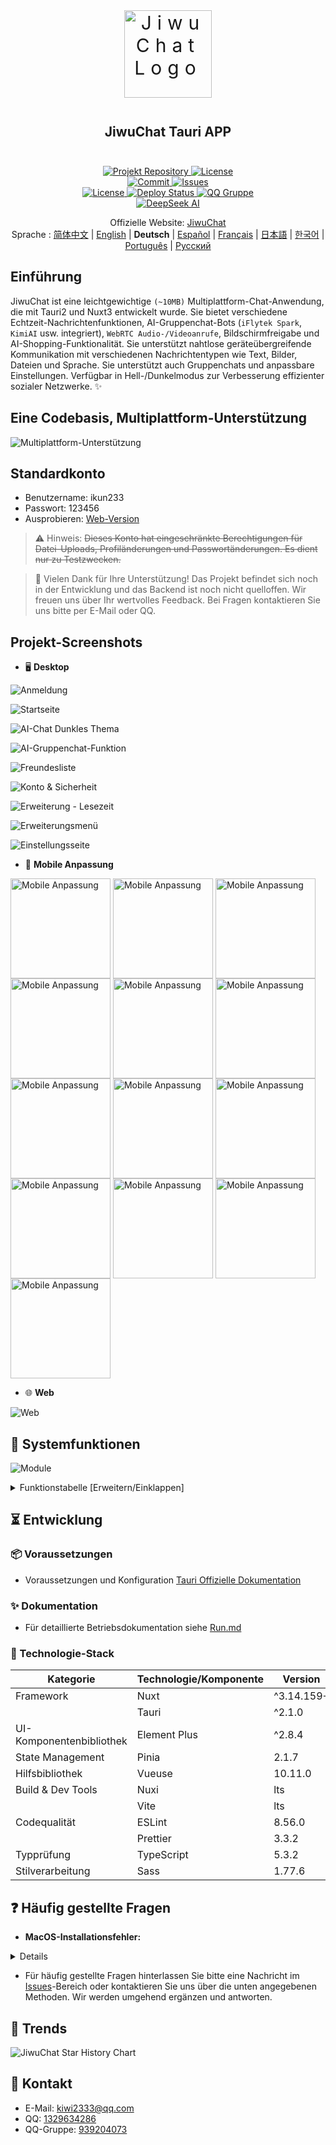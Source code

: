 <div align=center>
 <div align=center margin="10em" style="margin:4em 0 0 0;font-size: 30px;letter-spacing:0.3em;">
<img src="./jiwuchat-tauri.png" width="140px" height="140px" alt="JiwuChat Logo" align=center />
 </div>
 <h2 align=center style="margin: 2em 0;">JiwuChat Tauri APP</h2>

<div>
      <a href="https://github.com/Kiwi233333/JiwuChat" target="_blank">
        <img class="disabled-img-view" src="https://img.shields.io/badge/Github-Projekt%20Repository-blueviolet.svg?style=plasticr" alt="Projekt Repository" >
      </a>
      <a href="https://github.com/Kiwi233333/JiwuChat/stargazers" target="_blank">
        <img class="disabled-img-view" alt="License"
          src="https://img.shields.io/github/stars/Kiwi233333/JiwuChat.svg?style=social">
      </a>
    </div>
    <div>
      <a href="https://github.com/Kiwi233333/JiwuChat/commits" target="_blank">
        <img class="disabled-img-view" alt="Commit"
          src="https://img.shields.io/github/commit-activity/m/Kiwi233333/JiwuChat">
      </a>
      <a href="https://github.com/Kiwi233333/JiwuChat/issues" target="_blank">
        <img class="disabled-img-view" alt="Issues" src="https://img.shields.io/github/issues/Kiwi233333/JiwuChat">
      </a>
    </div>
    <div>
      <a href="`https://github.com/Kiwi233333/JiwuChat/blob/main/LICENSE`" target="_blank">
          <img class="disabled-img-view" alt="License"
          src="https://img.shields.io/github/license/Kiwi233333/JiwuChat">
      </a>
      <a href="https://app.netlify.com/sites/jiwuchat/deploys" target="_blank">
          <img src="https://api.netlify.com/api/v1/badges/b68ad9ac-53e5-4c5a-ac56-a8882ffe7697/deploy-status" alt="Deploy Status"/>
      </a>
      <a href="https://qm.qq.com/q/iSaETNVdKw" target="_blank">
        <img src="https://img.shields.io/badge/QQ%20Gruppe:939204073 -blue?logo=tencentqq&logoColor=white" alt="QQ Gruppe"/>
      </a>
    </div>
    <div>
      <a href="https://www.deepseek.com/" target="_blank" style="margin: 2px;">
        <img alt="DeepSeek AI" src="https://github.com/deepseek-ai/DeepSeek-V2/blob/main/figures/badge.svg?raw=true" />
      </a>
    </div>

Offizielle Website: [JiwuChat](https://blog.jiwuchat.top/) <br> Sprache : [简体中文](../README.md) | [English](./README.en.md) | **Deutsch** | [Español](./README.es.md) | [Français](./README.fr.md) | [日本語](./README.ja.md) | [한국어](./README.ko.md) | [Português](./README.pt.md) | [Русский](./README.ru.md)

</div>

## Einführung

JiwuChat ist eine leichtgewichtige `(~10MB)` Multiplattform-Chat-Anwendung, die mit Tauri2 und Nuxt3 entwickelt wurde. Sie bietet verschiedene Echtzeit-Nachrichtenfunktionen, AI-Gruppenchat-Bots (`iFlytek Spark`, `KimiAI` usw. integriert), `WebRTC Audio-/Videoanrufe`, Bildschirmfreigabe und AI-Shopping-Funktionalität. Sie unterstützt nahtlose geräteübergreifende Kommunikation mit verschiedenen Nachrichtentypen wie Text, Bilder, Dateien und Sprache. Sie unterstützt auch Gruppenchats und anpassbare Einstellungen. Verfügbar in Hell-/Dunkelmodus zur Verbesserung effizienter sozialer Netzwerke. ✨

## Eine Codebasis, Multiplattform-Unterstützung

![Multiplattform-Unterstützung](./previews.png)

## Standardkonto

- Benutzername: ikun233
- Passwort: 123456
- Ausprobieren: [Web-Version](https://jiwuchat.top/)

> ⚠ Hinweis: ~~Dieses Konto hat eingeschränkte Berechtigungen für Datei-Uploads, Profiländerungen und Passwortänderungen. Es dient nur zu Testzwecken.~~

> 👀 Vielen Dank für Ihre Unterstützung! Das Projekt befindet sich noch in der Entwicklung und das Backend ist noch nicht quelloffen. Wir freuen uns über Ihr wertvolles Feedback. Bei Fragen kontaktieren Sie uns bitte per E-Mail oder QQ.

## Projekt-Screenshots

- 🖥️ **Desktop**

![Anmeldung](desktop/login.png)

![Startseite](./desktop/home.png)

![AI-Chat Dunkles Thema](./desktop/home_ai_dark.png)

![AI-Gruppenchat-Funktion](./desktop/ai.png)

![Freundesliste](./desktop/friend.png)

![Konto & Sicherheit](./desktop/safe.png)

![Erweiterung - Lesezeit](./desktop/extention_book.png)

![Erweiterungsmenü](./desktop/extention_menu.png)

![Einstellungsseite](./desktop/setting.png)

- 📱 **Mobile Anpassung**

<div>
 <img src="./mobile/chat12.png" width = "160" style="display:inline-block;" alt="Mobile Anpassung" align=center />
 <img src="./mobile/chat14.png" width = "160" style="display:inline-block;" alt="Mobile Anpassung" align=center />
 <img src="./mobile/chat13.png" width = "160" style="display:inline-block;" alt="Mobile Anpassung" align=center />
 <img src="./chat7.png" width = "160" style="display:inline-block;" alt="Mobile Anpassung" align=center />
 <img src="./rtc2.png" width = "160" style="display:inline-block;" alt="Mobile Anpassung" align=center />
 <img src="./rtc_remove_desktop.png" width = "160" style="display:inline-block;" alt="Mobile Anpassung" align=center />
 <img src="./mobile/chat8.png" width = "160" style="display:inline-block;" alt="Mobile Anpassung" align=center />
 <img src="./mobile/chat10.png" width = "160" style="display:inline-block;" alt="Mobile Anpassung" align=center />
 <img src="./mobile/chat15.png" width = "160" style="display:inline-block;" alt="Mobile Anpassung" align=center />
 <img src="./mobile/chat11.png" width = "160" style="display:inline-block;" alt="Mobile Anpassung" align=center />
 <img src="./mobile/chat17.png" width = "160" style="display:inline-block;" alt="Mobile Anpassung" align=center />
 <img src="./mobile/chat16.png" width = "160" style="display:inline-block;" alt="Mobile Anpassung" align=center />
 <img src="./mobile/chat9.png" width = "160" style="display:inline-block;" alt="Mobile Anpassung" align=center />
</div>

- 🌐 **Web**

![Web](./web/login.png)

## 🌌 Systemfunktionen

![Module](./JiwuChat%20功能导图.png)

<details>
  <summary>Funktionstabelle [Erweitern/Einklappen]</summary>

| Modul                   | Untermodul                    | Funktionsbeschreibung                                                                                                              | Status |
| ----------------------- | ----------------------------- | ---------------------------------------------------------------------------------------------------------------------------------- | ------ |
| Benutzermodul           | Kontoverwaltung               | Benutzerregistrierung, Anmeldung, Auswahl des historischen Anmeldekontos                                                           | ✅     |
|                         | Kontosicherheit               | E-Mail-/Telefonbindungserinnerung, Geräteverwaltung, Kontosicherheitsüberprüfung                                                   | ✅     |
| Nachrichtenmodul        | Basis-Chat                    | Textnachrichten, Bildnachrichten, Videonachrichten, Datei-Uploads, Nachrichtenrückruf, Nachrichtenlesestatus                       | ✅     |
|                         | Datensynchronisation          | Geräteübergreifende Nachrichtensynchronisation, Synchronisation des Lesestatus                                                     | ✅     |
|                         | Erweiterter Chat              | Zitat-Antworten, @Erwähnungen, Ankündigungen, Zurückgerufene Nachrichten erneut bearbeiten                                         | ✅     |
| Sitzungsmodul           | Sitzungsverwaltung            | Sitzungsliste, Sitzungen anheften, Sitzungen ausblenden, Ungelesen-Statistiken, Sitzungssortierung                                 | ✅     |
| Gruppenchat-Modul       | Gruppenoperationen            | Gruppenchat erstellen, Gruppenchat verlassen, Gruppenchat-Details anzeigen                                                         | ✅     |
|                         | Gruppenmitgliederverwaltung   | Gruppenmitglieder verwalten, Administratoren festlegen, Administratoren widerrufen, @Liste abrufen                                 | ✅     |
| Kontaktmodul            | Freundoperationen             | Freundschaftsanfragen, Freundsuche, Freundesliste, Freundschaftsanfragen ablehnen, Freunde löschen                                 | ✅     |
|                         | Profil & Benachrichtigungen   | Freunddetails anzeigen, Statistik ungelesener Anfragen                                                                             | ✅     |
| AI-Modul                | Chat-Funktionen               | Privater AI-Chat, Gruppen-AI-Chat, Multi-AI-Simultanchat                                                                           | ✅     |
|                         | Modellverwaltung              | Unterstützung für Gemini, Kimi AI, DeepSeek, Silicon Flow und andere Anbieter, Modellliste, Token-Berechnung                       | ✅     |
|                         | Plaza-Funktion                | AI-Roboter-Plaza-Anzeige                                                                                                           | ✅     |
| Kommunikationsmodul     | Audio-/Videoanrufe            | WebRTC-basierte Sprachanrufe, Videoanrufe, Bildschirmfreigabe                                                                      | ✅     |
|                         | Anrufverlauf                  | Aktualisierungen des Anrufstatus, Auflegeaufzeichnungen                                                                            | ✅     |
| Benachrichtigungssystem | Nachrichtenbenachrichtigungen | Desktop-Benachrichtigungen, Systemleistenwarnungen, Klingeltoneinstellungen, Nicht stören                                          | ✅     |
| Erweiterungsfunktionen  | Umfassende Integration        | Mall-Integration, Blog-Integration, Update-Log-Panel                                                                               | ✅     |
| Andere Module           | Andere Funktionen             | Soziale Chat-Funktionen, AI-Shopping-Funktionen, Datei-Download-Verwaltung, Übersetzungstools (AI-Übersetzung/Tencent-Übersetzung) | ✅     |
|                         | Dateien & Wiedergabe          | Bildbetrachter, Videoplayer, Datei-Download, Batch-Bild-Upload                                                                     | ✅     |
|                         | Theme-Konfiguration           | Hell-/Dunkel-Theme-Umschaltung, Systemthema folgen, Schrifteinstellungen, Adaptives Layout                                         | ✅     |
|                         | Plattformkompatibilität       | Windows, MacOS, Linux, Android, Web-Anpassung                                                                                      | ✅     |

</details>

## ⏳ Entwicklung

### 📦 Voraussetzungen

- Voraussetzungen und Konfiguration [Tauri Offizielle Dokumentation](https://tauri.app/de/start/prerequisites/)

### ✨ Dokumentation

- Für detaillierte Betriebsdokumentation siehe [Run.md](../Run.md)

### 🔧 Technologie-Stack

| Kategorie                | Technologie/Komponente | Version    |
| ------------------------ | ---------------------- | ---------- |
| Framework                | Nuxt                   | ^3.14.159+ |
|                          | Tauri                  | ^2.1.0     |
| UI-Komponentenbibliothek | Element Plus           | ^2.8.4     |
| State Management         | Pinia                  | 2.1.7      |
| Hilfsbibliothek          | Vueuse                 | 10.11.0    |
| Build & Dev Tools        | Nuxi                   | lts        |
|                          | Vite                   | lts        |
| Codequalität             | ESLint                 | 8.56.0     |
|                          | Prettier               | 3.3.2      |
| Typprüfung               | TypeScript             | 5.3.2      |
| Stilverarbeitung         | Sass                   | 1.77.6     |

## ❓ Häufig gestellte Fragen

- **MacOS-Installationsfehler:**

<!-- Einklappen -->
<details>
Beim Herunterladen und Installieren dieses Projekts auf macOS können Meldungen wie "Installationspaket ist beschädigt" oder zertifikatsbezogene Probleme aufgrund von Systemsicherheitsmechanismen auftreten. Bitte befolgen Sie diese Schritte:

1. Öffnen Sie「Systemeinstellungen」-「Datenschutz & Sicherheit」und aktivieren Sie die Option, Apps aus "Beliebiger Quelle" ausführen zu lassen (wie gezeigt in: img_10.png).
2. Wenn weiterhin Fehler auftreten, führen Sie bitte die folgenden Befehle im Terminal aus:

   **Vor der Installation:**

   ```shell
   sudo xattr -rd com.apple.quarantine /Pfad/zum/Installer/Installername
   ```

   **Falls bereits installiert:**

   ```shell
   sudo xattr -r -d com.apple.quarantine /Applications/AppName.app
   ```

</details>

- Für häufig gestellte Fragen hinterlassen Sie bitte eine Nachricht im [Issues](https://github.com/KiWi233333/JiwuChat/Issues)-Bereich oder kontaktieren Sie uns über die unten angegebenen Methoden. Wir werden umgehend ergänzen und antworten.

## 🦾 Trends

![JiwuChat Star History Chart](https://api.star-history.com/svg?repos=KiWi233333/JiwuChat&type=Date)

## 💬 Kontakt

- E-Mail: [kiwi2333@qq.com](mailto:kiwi2333@qq.com)
- QQ: [1329634286](https://wpa.qq.com/msgrd?v=3&uin=1329634286&site=qqq&menu=yes)
- QQ-Gruppe: [939204073](https://qm.qq.com/q/iSaETNVdKw)
